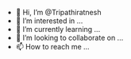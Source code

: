 - 👋 Hi, I’m @Tripathiratnesh
- 👀 I’m interested in ...
- 🌱 I’m currently learning ...
- 💞️ I’m looking to collaborate on ...
- 📫 How to reach me ...

<!---
Tripathiratnesh/Tripathiratnesh is a ✨ special ✨ repository because its `README.md` (this file) appears on your GitHub profile.
You can click the Preview link to take a look at your changes.
--->
